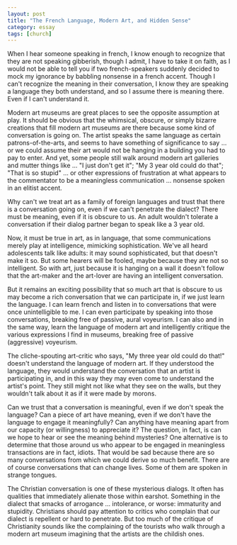 ```yaml
---
layout: post
title: "The French Language, Modern Art, and Hidden Sense"
category: essay
tags: [church]
---
```


When I hear someone speaking in french, I know enough to recognize that they are not speaking gibberish, though I admit, I have to take it on faith, as I would not be able to tell you if two french-speakers suddenly decided to mock my ignorance by babbling nonsense in a french accent. Though I can't recognize the meaning in their conversation, I know they are speaking a language they both understand, and so I assume there is meaning there. Even if I can't understand it.

Modern art museums are great places to see the opposite assumption at play. It should be obvious that the whimsical, obscure, or simply bizarre creations that fill modern art museums are there because some kind of conversation is going on. The artist speaks the same language as certain patrons-of-the-arts, and seems to have something of significance to say ... or we could assume their art would not be hanging in a building you had to pay to enter. And yet, some people still walk around modern art galleries and mutter things like ... "I just don't get it"; "My 3 year old could do that"; "That is so stupid" ... or other expressions of frustration at what appears to the commentator to be a meaningless communication ... nonsense spoken in an elitist accent.

Why can't we treat art as a family of foreign languages and trust that there is a conversation going on, even if we can't penetrate the dialect? There must be meaning, even if it is obscure to us. An adult wouldn't tolerate a conversation if their dialog partner began to speak like a 3 year old.

Now, it must be true in art, as in language, that some communications merely play at intelligence, mimicking sophistication. We've all heard adolescents talk like adults: it may sound sophisticated, but that doesn't make it so. But some hearers will be fooled, maybe because they are not so intelligent. So with art, just because it is hanging on a wall it doesn't follow that the art-maker and the art-lover are having an intelligent conversation.

But it remains an exciting possibility that so much art that is obscure to us may become a rich conversation that we can participate in, if we just learn the language. I can learn french and listen in to conversations that were once unintelligible to me. I can even participate by speaking into those conversations, breaking free of passive, aural voyeurism. I can also and in the same way, learn the language of modern art and intelligently critique the various expressions I find in museums, breaking free of passive (aggressive) voyeurism.

The cliche-spouting art-critic who says, "My three year old could do that!" doesn't understand the language of modern art. If they understood the language, they would understand the conversation that an artist is participating in, and in this way they may even come to understand the artist's point. They still might not like what they see on the walls, but they wouldn't talk about it as if it were made by morons.

Can we trust that a conversation is meaningful, even if we don't speak the language? Can a piece of art have meaning, even if we don't have the language to engage it meaningfully? Can anything have meaning apart from our capacity (or willingness) to appreciate it? The question, in fact, is can we hope to hear or see the meaning behind mysteries? One alternative is to determine that those around us who appear to be engaged in meaningless transactions are in fact, idiots. That would be sad because there are so many conversations from which we could derive so much benefit. There are of course conversations that can change lives. Some of them are spoken in strange tongues.

The Christian conversation is one of these mysterious dialogs. It often has qualities that immediately alienate those within earshot. Something in the dialect that smacks of arrogance ... intolerance, or worse: immaturity and stupidity. Christians should pay attention to critics who complain that our dialect is repellent or hard to penetrate. But too much of the critique of Christianity sounds like the complaining of the tourists who walk through a modern art museum imagining that the artists are the childish ones.